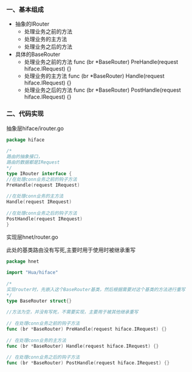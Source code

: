 
### 一、基本组成
* 抽象的IRouter
	* 处理业务之前的方法
	* 处理业务的主方法
	* 处理业务之后的方法
* 具体的BaseRouter
	* 处理业务之前的方法 func (br *BaseRouter) PreHandle(request hiface.IRequest) {}  
	* 处理业务的主方法 func (br *BaseRouter) Handle(request hiface.IRequest) {} 
	* 处理业务之后的方法  func (br *BaseRouter) PostHandle(request hiface.IRequest) {}

### 二、代码实现
抽象层hiface/irouter.go
```go
package hiface  
  
/*  
路由的抽象接口，  
路由的数据都是IRequest  
*/  
type IRouter interface {  
//在处理conn业务之前的钩子方法  
PreHandle(request IRequest)  
  
//在处理conn业务的主方法  
Handle(request IRequest)  
  
//在处理conn业务之后的钩子方法  
PostHandle(request IRequest)  
}
```


实现层hnet/router.go

此处的基类路由没有写死,主要时用于使用时被继承重写
```go
package hnet  
  
import "Hua/hiface"  
  
/*  
实现router时，先嵌入这个BaseRouter基类，然后根据需要对这个基类的方法进行重写  
*/  
type BaseRouter struct{}  
  
//方法为空，并没有写死，不需要实现，主要用于被其他继承重写  
  
// 在处理conn业务之前的钩子方法  
func (br *BaseRouter) PreHandle(request hiface.IRequest) {}  
  
// 在处理conn业务的主方法  
func (br *BaseRouter) Handle(request hiface.IRequest) {}  
  
// 在处理conn业务之后的钩子方法  
func (br *BaseRouter) PostHandle(request hiface.IRequest) {}
```
